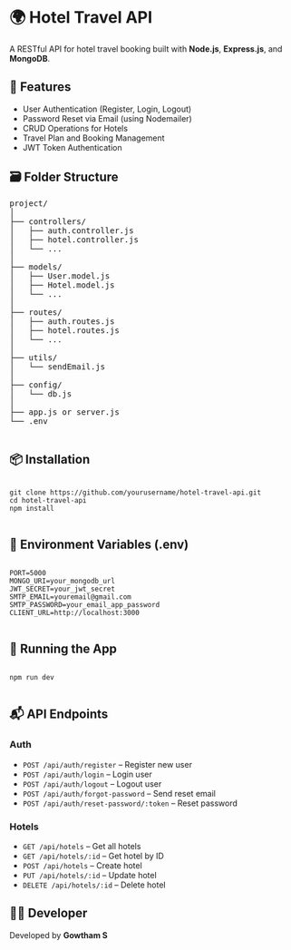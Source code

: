   <h1>🌍 Hotel Travel API</h1>
  <p>A RESTful API for hotel travel booking built with <strong>Node.js</strong>, <strong>Express.js</strong>, and <strong>MongoDB</strong>.</p>

  <h2>🔧 Features</h2>
  <ul>
    <li>User Authentication (Register, Login, Logout)</li>
    <li>Password Reset via Email (using Nodemailer)</li>
    <li>CRUD Operations for Hotels</li>
    <li>Travel Plan and Booking Management</li>
    <li>JWT Token Authentication</li>
  </ul>

  <h2>🗃️ Folder Structure</h2>
  <pre>
project/
│
├── controllers/
│   ├── auth.controller.js
│   ├── hotel.controller.js
│   └── ...
│
├── models/
│   ├── User.model.js
│   ├── Hotel.model.js
│   └── ...
│
├── routes/
│   ├── auth.routes.js
│   ├── hotel.routes.js
│   └── ...
│
├── utils/
│   └── sendEmail.js
│
├── config/
│   └── db.js
│
├── app.js or server.js
└── .env
  </pre>

  <h2>📦 Installation</h2>
  <pre><code>
git clone https://github.com/yourusername/hotel-travel-api.git
cd hotel-travel-api
npm install
  </code></pre>

  <h2>🧪 Environment Variables (.env)</h2>
  <pre><code>
PORT=5000
MONGO_URI=your_mongodb_url
JWT_SECRET=your_jwt_secret
SMTP_EMAIL=youremail@gmail.com
SMTP_PASSWORD=your_email_app_password
CLIENT_URL=http://localhost:3000
  </code></pre>

  <h2>🚀 Running the App</h2>
  <pre><code>
npm run dev
  </code></pre>

  <h2>📬 API Endpoints</h2>

  <h3>Auth</h3>
  <ul>
    <li><code>POST /api/auth/register</code> – Register new user</li>
    <li><code>POST /api/auth/login</code> – Login user</li>
    <li><code>POST /api/auth/logout</code> – Logout user</li>
    <li><code>POST /api/auth/forgot-password</code> – Send reset email</li>
    <li><code>POST /api/auth/reset-password/:token</code> – Reset password</li>
  </ul>

  <h3>Hotels</h3>
  <ul>
    <li><code>GET /api/hotels</code> – Get all hotels</li>
    <li><code>GET /api/hotels/:id</code> – Get hotel by ID</li>
    <li><code>POST /api/hotels</code> – Create hotel</li>
    <li><code>PUT /api/hotels/:id</code> – Update hotel</li>
    <li><code>DELETE /api/hotels/:id</code> – Delete hotel</li>
  </ul>

  <h2>👨‍💻 Developer</h2>
  <p>Developed by <strong>Gowtham S</strong></p>